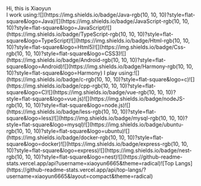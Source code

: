 <div>
	Hi, this is Xiaoyun
</div>
I work using:![](https://img.shields.io/badge/Java-rgb(10, 10, 10)?style=flat-square&logo=Java)![](https://img.shields.io/badge/JavaScript-rgb(10, 10, 10)?style=flat-square&logo=JavaScript)![](https://img.shields.io/badge/TypeScript-rgb(10, 10, 10)?style=flat-square&logo=TypeScript)![](https://img.shields.io/badge/Html-rgb(10, 10, 10)?style=flat-square&logo=Html5)![](https://img.shields.io/badge/Css-rgb(10, 10, 10)?style=flat-square&logo=CSS3)![](https://img.shields.io/badge/Android-rgb(10, 10, 10)?style=flat-square&logo=Android)![](https://img.shields.io/badge/Harmony-rgb(10, 10, 10)?style=flat-square&logo=Harmony)
I play using:![](https://img.shields.io/badge/c-rgb(10, 10, 10)?style=flat-square&logo=c)![](https://img.shields.io/badge/cpp-rgb(10, 10, 10)?style=flat-square&logo=C)![](https://img.shields.io/badge/vue-rgb(10, 10, 10)?style=flat-square&logo=vue.js)![](https://img.shields.io/badge/nodeJS-rgb(10, 10, 10)?style=flat-square&logo=node.js)![](https://img.shields.io/badge/less-rgb(10, 10, 10)?style=flat-square&logo=less)![](https://img.shields.io/badge/mysql-rgb(10, 10, 10)?style=flat-square&logo=mysql)![](https://img.shields.io/badge/ubuntu-rgb(10, 10, 10)?style=flat-square&logo=ubuntu)![](https://img.shields.io/badge/docker-rgb(10, 10, 10)?style=flat-square&logo=docker)![](https://img.shields.io/badge/express-rgb(10, 10, 10)?style=flat-square&logo=express)![](https://img.shields.io/badge/nest-rgb(10, 10, 10)?style=flat-square&logo=nest)![](https://github-readme-stats.vercel.app/api?username=xiaoyun6665&theme=radical)![Top Langs](https://github-readme-stats.vercel.app/api/top-langs/?username=xiaoyun6665&layout=compact&theme=radical)
